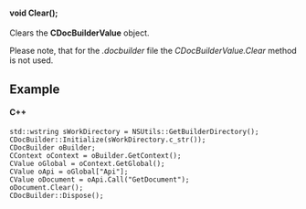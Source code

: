 #### void Clear();

Clears the **CDocBuilderValue** object.

Please note, that for the *.docbuilder* file the *CDocBuilderValue.Clear* method is not used.

## Example

#### C++

```
std::wstring sWorkDirectory = NSUtils::GetBuilderDirectory();
CDocBuilder::Initialize(sWorkDirectory.c_str());
CDocBuilder oBuilder;
CContext oContext = oBuilder.GetContext();
CValue oGlobal = oContext.GetGlobal();
CValue oApi = oGlobal["Api"];
CValue oDocument = oApi.Call("GetDocument");
oDocument.Clear();
CDocBuilder::Dispose();
```

